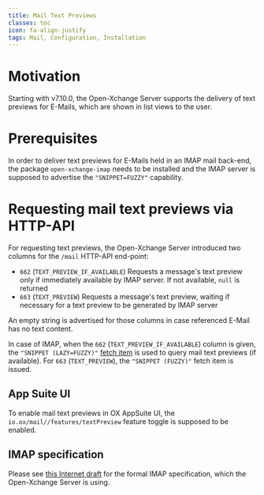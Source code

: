 ```yaml
---
title: Mail Text Previews
classes: toc
icon: fa-align-justify
tags: Mail, Configuration, Installation
---
```


# Motivation

Starting with v7.10.0, the Open-Xchange Server supports the delivery of text previews for E-Mails, which are shown in list views to the user.

# Prerequisites

In order to deliver text previews for E-Mails held in an IMAP mail back-end, the package `open-xchange-imap` needs to be installed and the IMAP server is supposed to advertise the `"SNIPPET=FUZZY"` capability.

# Requesting mail text previews via HTTP-API

For requesting text previews, the Open-Xchange Server introduced two columns for the `/mail` HTTP-API end-point:

* `662` (`TEXT_PREVIEW_IF_AVAILABLE`) Requests a message's text preview only if immediately available by IMAP server. If not available, `null` is returned
* `663` (`TEXT_PREVIEW`) Requests a message's text preview, waiting if necessary for a text preview to be generated by IMAP server

An empty string is advertised for those columns in case referenced E-Mail has no text content.

In case of IMAP, when the `662` (`TEXT_PREVIEW_IF_AVAILABLE`) column is given, the `"SNIPPET (LAZY=FUZZY)"` [fetch item](https://tools.ietf.org/html/rfc3501.html#section-6.4.5) is used to query mail text previews (if available). 
For `663` (`TEXT_PREVIEW`), the `"SNIPPET (FUZZY)"` fetch item is issued.

## App Suite UI

To enable mail text previews in OX AppSuite UI, the `io.ox/mail//features/textPreview` feature toggle is supposed to be enabled.

## IMAP specification

Please see [this Internet draft](https://tools.ietf.org/html/draft-slusarz-imap-fetch-snippet-00) for the formal IMAP specification, which the Open-Xchange Server is using.